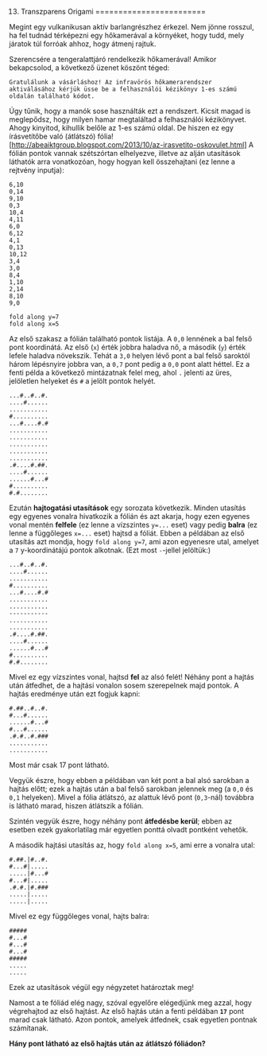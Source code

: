 13. Transzparens Origami
========================

Megint egy vulkanikusan aktív barlangrészhez érkezel. Nem jönne rosszul, ha fel tudnád térképezni egy hőkamerával a környéket, hogy tudd, mely járatok túl forróak ahhoz, hogy átmenj rajtuk.

Szerencsére a tengeralattjáró rendelkezik hőkamerával! Amikor bekapcsolod, a következő üzenet köszönt téged:

```
Gratulálunk a vásárláshoz! Az infravörös hőkamerarendszer aktiválásához kérjük üsse be a felhasználói kézikönyv 1-es számú oldalán található kódot.
```

Úgy tűnik, hogy a manók sose használták ezt a rendszert. Kicsit magad is meglepődsz, hogy milyen hamar megtaláltad a felhasználói kézikönyvet. Ahogy kinyitod, kihullik belőle az 1-es számú oldal. De hiszen ez egy írásvetítőbe való (átlátszó) fólia! [http://abeaiktgroup.blogspot.com/2013/10/az-irasvetito-oskovulet.html] A fólián pontok vannak szétszórtan elhelyezve, illetve az alján utasítások láthatók arra vonatkozóan, hogy hogyan kell összehajtani (ez lenne a rejtvény inputja):

```
6,10
0,14
9,10
0,3
10,4
4,11
6,0
6,12
4,1
0,13
10,12
3,4
3,0
8,4
1,10
2,14
8,10
9,0

fold along y=7
fold along x=5
```

Az első szakasz a fólián található pontok listája. A ``0,0`` lennének a bal felső pont koordinátá. Az első (``x``) érték jobbra haladva nő, a második (``y``) érték lefele haladva növekszik.  Tehát a ``3,0`` helyen lévő pont a bal felső saroktól három lépésnyire jobbra van, a ``0,7`` pont pedig a ``0,0`` pont alatt héttel. Ez a fenti példa a következő mintázatnak felel meg, ahol ``.`` jelenti az üres, jelöletlen helyeket és ``#`` a jelölt pontok helyét. 

```
...#..#..#.
....#......
...........
#..........
...#....#.#
...........
...........
...........
...........
...........
.#....#.##.
....#......
......#...#
#..........
#.#........
```

Ezután **hajtogatási utasítások** egy sorozata következik. Minden utasítás egy egyenes vonalra hivatkozik a fólián és azt akarja, hogy ezen egyenes vonal mentén **felfele** (ez lenne a vízszintes ``y=...`` eset) vagy pedig **balra** (ez lenne a függőleges ``x=...`` eset) hajtsd a fóliát. Ebben a példában az első utasítás azt mondja, hogy ``fold along y=7``, ami azon egyenesre utal, amelyet a ``7`` y-koordinátájú pontok alkotnak. (Ezt most ``-``-jellel jelöltük:)

```
...#..#..#.
....#......
...........
#..........
...#....#.#
...........
...........
-----------
...........
...........
.#....#.##.
....#......
......#...#
#..........
#.#........
```

Mivel ez egy vízszintes vonal, hajtsd **fel** az alsó felét! Néhány pont a hajtás után átfedhet, de a hajtási vonalon sosem szerepelnek majd pontok. A hajtás eredménye után ezt fogjuk kapni: 

```
#.##..#..#.
#...#......
......#...#
#...#......
.#.#..#.###
...........
...........
```

Most már csak 17 pont látható. 

Vegyük észre, hogy ebben a példában van két pont a bal alsó sarokban a hajtás előtt; ezek a hajtás után a bal felső sarokban jelennek meg (a ``0,0`` és ``0,1`` helyeken). Mivel a fólia átlátszó, az alattuk lévő pont (``0,3``-nál) továbbra is látható marad, hiszen átlátszik a fólián. 

Szintén vegyük észre, hogy néhány pont **átfedésbe kerül**; ebben az esetben ezek gyakorlatilag már egyetlen ponttá olvadt pontként vehetők.

A második hajtási utasítás az, hogy ``fold along x=5``, ami erre a vonalra utal: 
```
#.##.|#..#.
#...#|.....
.....|#...#
#...#|.....
.#.#.|#.###
.....|.....
.....|.....
```

Mivel ez egy függőleges vonal, hajts balra: 

```
#####
#...#
#...#
#...#
#####
.....
.....
```

Ezek az utasítások végül egy négyzetet határoztak meg!

Namost a te fóliád elég nagy, szóval egyelőre elégedjünk meg azzal, hogy végrehajtod az első hajtást. Az első hajtás után a fenti példában **``17``** pont marad csak látható. Azon pontok, amelyek átfednek, csak egyetlen pontnak számítanak. 

**Hány pont látható az első hajtás után az átlátszó fóliádon?**